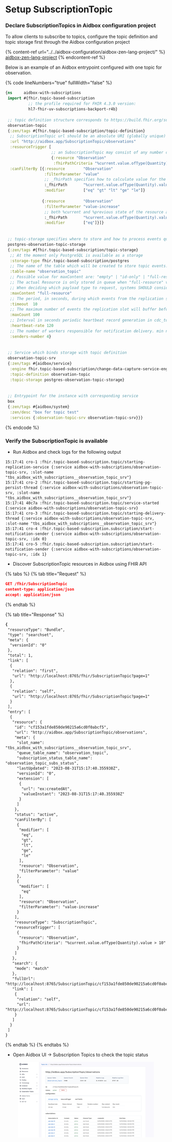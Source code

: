 # Setup SubscriptionTopic

### Declare SubscriptionTopics in Aidbox configuration project

To allow clients to subscribe to topics, configure the topic definition and topic storage first through the Aidbox configuration project

{% content-ref url="../../aidbox-configuration/aidbox-zen-lang-project/" %}
[aidbox-zen-lang-project](../../aidbox-configuration/aidbox-zen-lang-project/)
{% endcontent-ref %}

Below is an example of an Aidbox entrypoint configured with one topic for observation.

{% code lineNumbers="true" fullWidth="false" %}
```clojure
{ns     aidbox-with-subscriptions
 import #{fhir.topic-based-subscription
          ;; the profile required for FHIR 4.3.0 version:
          hl7-fhir-uv-subscriptions-backport-r4b}

 ;; topic definition structure corresponds to https://build.fhir.org/subscriptiontopic.html
 observation-topic
 {:zen/tags #{fhir.topic-based-subscription/topic-definition}
  ;; SubscriptionTopic url should be an absolute URI (globally unique)
  :url "http://aidbox.app/SubscriptionTopic/observations"
  :resourceTrigger [
                    ;; an SubscriptionTopic may consist of any number of resources
                    {:resource "Observation"
                     :fhirPathCriteria "%current.value.ofType(Quantity).value > 10"}]
  :canFilterBy [{:resource        "Observation"
                 :filterParameter "value"
                 ;; _fhirPath specifies how to calculate value for the filter
                 :_fhirPath       "%current.value.ofType(Quantity).value"
                 :modifier        ["eq" "gt" "lt" "ge" "le"]}

                {:resource        "Observation"
                 :filterParameter "value-increase"
                 ;; both %current and %previous state of the resource are available
                 :_fhirPath       "%current.value.ofType(Quantity).value > %previous.value.ofType(Quantity).value"
                 :modifier        ["eq"]}]}


 ;; topic-storage specifies where to store and how to process events queue
 postgres-observation-topic-storage
 {:zen/tags #{fhir.topic-based-subscription/topic-storage}
  ;; At the moment only PostgreSQL is available as a storage
  :storage-type fhir.topic-based-subscription/postgres
  ;; The name of the table which will be created to store topic events:
  :table-name "observation_topic"
  ;; Possible value for maxContent are: "empty" | "id-only" | "full-resource"
  ;; The actual Resource is only stored in queue when "full-resource" value are specified.
  ;; When deciding which payload type to request, systems SHOULD consider both ease of processing and security of PHI. To mitigate the risk of information leakage, systems SHOULD use the minimum level of detail consistent with the use case. In practice, id-only provides a good balance between security and performance for many real-world scenarios.
  :maxContent "full-resource"
  ;; The period, in seconds, during which events from the replication slot will be buffered before being written to storage:
  :timeout  10
  ;; The maximum number of events the replication slot will buffer before writing to storage:
  :maxCount 100
  ;; Interval in seconds periodic heartbeat record generation in cdc_topic_heartbeat_table, to reclaim the WAL space:
  :heartbeat-rate 120
  ;; The number of workers responsible for notification delivery. min number 4 is advised. One worker can handle up to 1024 subsrciptions:
  :senders-number 4}


 ;; Service which binds storage with topic definition
 observation-topic-srv
 {:zen/tags #{aidbox/service}
  :engine fhir.topic-based-subscription/change-data-capture-service-engine
  :topic-definition observation-topic
  :topic-storage postgres-observation-topic-storage}


 ;; Entrypoint for the instance with corresponding service
 box
 {:zen/tags #{aidbox/system}
  :zen/desc "box for topic test"
  :services {:observation-topic-srv observation-topic-srv}}}
```
{% endcode %}

### Verify the SubscriptionTopic is available

* Run Aidbox and check logs for the following output

```log
15:17:41 cro-1 :fhir.topic-based-subscription.topic/starting-replication-service {:service aidbox-with-subscriptions/observation-topic-srv, :slot-name "tbs_aidbox_with_subscriptions__observation_topic_srv"}
15:17:41 cro-2 :fhir.topic-based-subscription.topic/starting-pg-persist-thread {:service aidbox-with-subscriptions/observation-topic-srv, :slot-name "tbs_aidbox_with_subscriptions__observation_topic_srv"}
15:17:41 40c7a :fhir.topic-based-subscription.topic/service-started {:service aidbox-with-subscriptions/observation-topic-srv}
15:17:41 cro-3 :fhir.topic-based-subscription.topic/starting-delivery-thread {:service aidbox-with-subscriptions/observation-topic-srv, :slot-name "tbs_aidbox_with_subscriptions__observation_topic_srv"}
15:17:41 cro-4 :fhir.topic-based-subscription.subscription/start-notification-sender {:service aidbox-with-subscriptions/observation-topic-srv, :idx 0}
15:17:41 cro-5 :fhir.topic-based-subscription.subscription/start-notification-sender {:service aidbox-with-subscriptions/observation-topic-srv, :idx 1}

```

* Discover SubscriptionTopic resources in Aidbox using FHIR API

{% tabs %}
{% tab title="Request" %}
```json
GET /fhir/SubscriptionTopic
content-type: application/json
accept: application/json
```
{% endtab %}

{% tab title="Response" %}
<pre class="language-json"><code class="lang-json"><strong>{
</strong> "resourceType": "Bundle",
 "type": "searchset",
 "meta": {
  "versionId": "0"
 },
 "total": 1,
 "link": [
  {
   "relation": "first",
   "url": "http://localhost:8765/fhir/SubscriptionTopic?page=1"
  },
  {
   "relation": "self",
   "url": "http://localhost:8765/fhir/SubscriptionTopic?page=1"
  }
 ],
 "entry": [
  {
   "resource": {
    "id": "cf153a1fde850de90215a6cd0f0abcf5",
    "url": "http://aidbox.app/SubscriptionTopic/observations",
    "meta": {
     "slot_name": "tbs_aidbox_with_subscriptions__observation_topic_srv",
     "queue_table_name": "observation_topic",
     "subscription_status_table_name": "observation_topic_subs_status",
     "lastUpdated": "2023-08-31T15:17:40.355938Z",
     "versionId": "0",
     "extension": [
      {
       "url": "ex:createdAt",
       "valueInstant": "2023-08-31T15:17:40.355938Z"
      }
     ]
    },
    "status": "active",
    "canFilterBy": [
     {
      "modifier": [
       "eq",
       "gt",
       "lt",
       "ge",
       "le"
      ],
      "resource": "Observation",
      "filterParameter": "value"
     },
     {
      "modifier": [
       "eq"
      ],
      "resource": "Observation",
      "filterParameter": "value-increase"
     }
    ],
    "resourceType": "SubscriptionTopic",
    "resourceTrigger": [
     {
      "resource": "Observation",
      "fhirPathCriteria": "%current.value.ofType(Quantity).value > 10"
     }
    ]
   },
   "search": {
    "mode": "match"
   },
   "fullUrl": "http://localhost:8765/SubscriptionTopic/cf153a1fde850de90215a6cd0f0abcf5",
   "link": [
    {
     "relation": "self",
     "url": "http://localhost:8765/SubscriptionTopic/cf153a1fde850de90215a6cd0f0abcf5"
    }
   ]
  }
 ]
}
</code></pre>
{% endtab %}
{% endtabs %}

* Open Aidbox UI -> Subscription Topics to check the topic status

<figure><img src="../../.gitbook/assets/image (1) (1).png" alt=""><figcaption></figcaption></figure>
